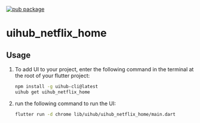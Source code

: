 [![pub package](https://img.shields.io/pub/v/uihub_netflix_home.svg)](https://pub.dartlang.org/packages/uihub_netflix_home)

# uihub_netflix_home

[//]: # ([![YouTube Video Title]&#40;https://img.youtube.com/vi/[video-id]/0.jpg&#41;]&#40;https://www.youtube.com/watch?v=[video-id]&#41;)



## Usage

1. To add UI to your project, enter the following command in the terminal at the root of your flutter project:
   ```bash
   npm install -g uihub-cli@latest
   uihub get uihub_netflix_home
   ```
2. run the following command to run the UI: 
    ```bash
    flutter run -d chrome lib/uihub/uihub_netflix_home/main.dart
    ```